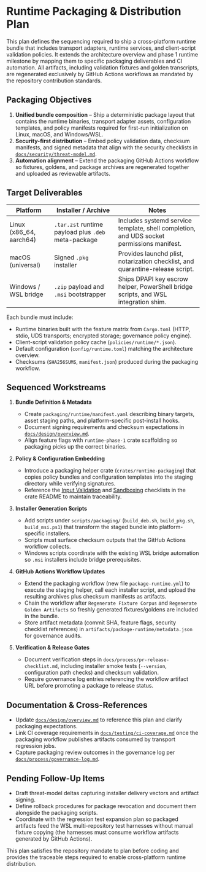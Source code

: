 # Runtime Packaging & Distribution Plan

This plan defines the sequencing required to ship a cross-platform runtime bundle that
includes transport adapters, runtime services, and client-script validation policies.
It extends the architecture overview and phase 1 runtime milestone by mapping them to
specific packaging deliverables and CI automation. All artifacts, including validation
fixtures and golden transcripts, are regenerated exclusively by GitHub Actions workflows
as mandated by the repository contribution standards.

## Packaging Objectives

1. **Unified bundle composition** – Ship a deterministic package layout that contains
   the runtime binaries, transport adapter assets, configuration templates, and policy
   manifests required for first-run initialization on Linux, macOS, and Windows/WSL.
2. **Security-first distribution** – Embed policy validation data, checksum manifests,
   and signed metadata that align with the security checklists in
   [`docs/security/threat-model.md`](../security/threat-model.md).
3. **Automation alignment** – Extend the packaging GitHub Actions workflow so fixtures,
   goldens, and package archives are regenerated together and uploaded as reviewable
   artifacts.

## Target Deliverables

| Platform | Installer / Archive | Notes |
| --- | --- | --- |
| Linux (x86_64, aarch64) | `.tar.zst` runtime payload plus `.deb` meta-package | Includes systemd service template, shell completion, and UDS socket permissions manifest. |
| macOS (universal) | Signed `.pkg` installer | Provides launchd plist, notarization checklist, and quarantine-release script. |
| Windows / WSL bridge | `.zip` payload and `.msi` bootstrapper | Ships DPAPI key escrow helper, PowerShell bridge scripts, and WSL integration shim. |

Each bundle must include:
- Runtime binaries built with the feature matrix from `Cargo.toml` (HTTP, stdio, UDS
  transports; encrypted storage; governance policy engine).
- Client-script validation policy cache (`policies/runtime/*.json`).
- Default configuration (`config/runtime.toml`) matching the architecture overview.
- Checksums (`SHA256SUMS`, `manifest.json`) produced during the packaging workflow.

## Sequenced Workstreams

1. **Bundle Definition & Metadata**
   - Create `packaging/runtime/manifest.yaml` describing binary targets, asset staging
     paths, and platform-specific post-install hooks.
   - Document signing requirements and checksum expectations in
     [`docs/design/overview.md`](../design/overview.md#platform-support-and-operational-guidance).
   - Align feature flags with `runtime-phase-1` crate scaffolding so packaging picks up
     the correct binaries.

2. **Policy & Configuration Embedding**
   - Introduce a packaging helper crate (`crates/runtime-packaging`) that copies policy
     bundles and configuration templates into the staging directory while verifying
     signatures.
   - Reference the [Input Validation](../security/threat-model.md#input-validation-checklist)
     and [Sandboxing](../security/threat-model.md#sandboxing-checklist) checklists in the
     crate README to maintain traceability.

3. **Installer Generation Scripts**
   - Add scripts under `scripts/packaging/` (`build_deb.sh`, `build_pkg.sh`,
     `build_msi.ps1`) that transform the staged bundle into platform-specific installers.
   - Scripts must surface checksum outputs that the GitHub Actions workflow collects.
   - Windows scripts coordinate with the existing WSL bridge automation so `.msi`
     installers include bridge prerequisites.

4. **GitHub Actions Workflow Updates**
   - Extend the packaging workflow (new file `package-runtime.yml`) to execute the
     staging helper, call each installer script, and upload the resulting archives plus
     checksum manifests as artifacts.
   - Chain the workflow after `Regenerate Fixture Corpus` and `Regenerate Golden
     Artifacts` so freshly generated fixtures/goldens are included in the bundle.
   - Store artifact metadata (commit SHA, feature flags, security checklist references)
     in `artifacts/package-runtime/metadata.json` for governance audits.

5. **Verification & Release Gates**
   - Document verification steps in `docs/process/pr-release-checklist.md`, including
     installer smoke tests (`--version`, configuration path checks) and checksum
     validation.
   - Require governance log entries referencing the workflow artifact URL before
     promoting a package to release status.

## Documentation & Cross-References

- Update [`docs/design/overview.md`](../design/overview.md#next-steps) to reference this
  plan and clarify packaging expectations.
- Link CI coverage requirements in [`docs/testing/ci-coverage.md`](../testing/ci-coverage.md)
  once the packaging workflow publishes artifacts consumed by transport regression jobs.
- Capture packaging review outcomes in the governance log per
  [`docs/process/governance-log.md`](../process/governance-log.md).

## Pending Follow-Up Items

- Draft threat-model deltas capturing installer delivery vectors and artifact signing.
- Define rollback procedures for package revocation and document them alongside the
  packaging scripts.
- Coordinate with the regression test expansion plan so packaged artifacts feed the
  WSL multi-repository test harnesses without manual fixture copying (the harnesses must
  consume workflow artifacts generated by GitHub Actions).

This plan satisfies the repository mandate to plan before coding and provides the
traceable steps required to enable cross-platform runtime distribution.
